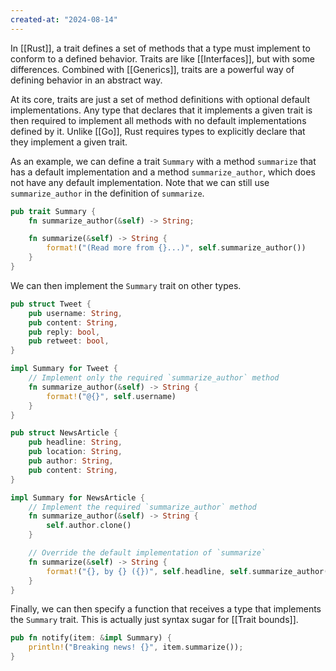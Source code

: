 ```yaml
---
created-at: "2024-08-14"
---
```


In [[Rust]], a trait defines a set of methods that a type must implement to conform to a defined behavior. Traits are like [[Interfaces]], but with some differences. Combined with [[Generics]], traits are a powerful way of defining behavior in an abstract way.

At its core, traits are just a set of method definitions with optional default implementations. Any type that declares that it implements a given trait is then required to implement all methods with no default implementations defined by it. Unlike [[Go]], Rust requires types to explicitly declare that they implement a given trait.

As an example, we can define a trait `Summary` with a method `summarize` that has a default implementation and a method `summarize_author`, which does not have any default implementation. Note that we can still use `summarize_author` in the definition of `summarize`.

```rust
pub trait Summary {
    fn summarize_author(&self) -> String;

    fn summarize(&self) -> String {
        format!("(Read more from {}...)", self.summarize_author())
    }
}
```

We can then implement the `Summary` trait on other types.

```rust
pub struct Tweet {
    pub username: String,
    pub content: String,
    pub reply: bool,
    pub retweet: bool,
}

impl Summary for Tweet {
    // Implement only the required `summarize_author` method
    fn summarize_author(&self) -> String {
        format!("@{}", self.username)
    }
}

pub struct NewsArticle {
    pub headline: String,
    pub location: String,
    pub author: String,
    pub content: String,
}

impl Summary for NewsArticle {
    // Implement the required `summarize_author` method
    fn summarize_author(&self) -> String {
        self.author.clone()
    }

    // Override the default implementation of `summarize`
    fn summarize(&self) -> String {
        format!("{}, by {} ({})", self.headline, self.summarize_author(), self.location)
    }
}
```

Finally, we can then specify a function that receives a type that implements the `Summary` trait. This is actually just syntax sugar for [[Trait bounds]].

```rust
pub fn notify(item: &impl Summary) {
    println!("Breaking news! {}", item.summarize());
}
```
